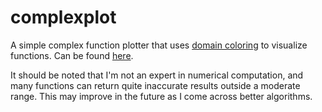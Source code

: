 # complexplot

A simple complex function plotter that uses [domain coloring](https://en.wikipedia.org/wiki/Domain_coloring) to visualize functions. Can be found [here](https://som1sezhi.github.io/complexplot/).

It should be noted that I'm not an expert in numerical computation, and many functions can return quite inaccurate results outside a moderate range. This may improve in the future as I come across better algorithms.
